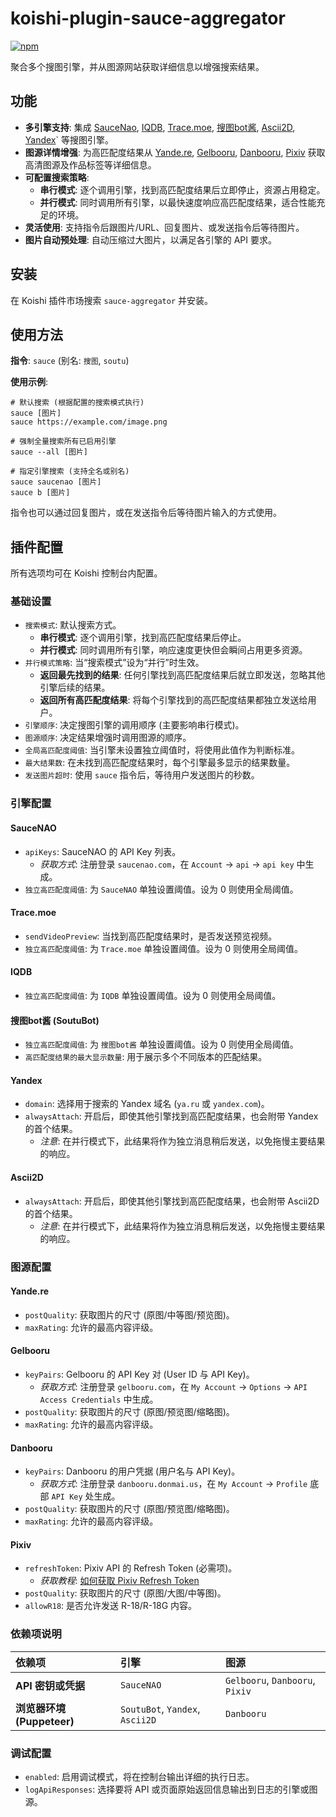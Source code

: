 # koishi-plugin-sauce-aggregator

[![npm](https://img.shields.io/npm/v/koishi-plugin-sauce-aggregator?style=flat-square)](https://www.npmjs.com/package/koishi-plugin-sauce-aggregator)

聚合多个搜图引擎，并从图源网站获取详细信息以增强搜索结果。

## 功能

- **多引擎支持**: 集成 [SauceNao](https://saucenao.com/), [IQDB](https://www.iqdb.org/), [Trace.moe](https://trace.moe/), [搜图bot酱](https://soutubot.moe/), [Ascii2D](https://ascii2d.net/), [Yandex](https://ya.ru/)` 等搜图引擎。
- **图源详情增强**: 为高匹配度结果从 [Yande.re](https://yande.re/post), [Gelbooru](https://gelbooru.com/index.php?page=post&s=list&tags=all), [Danbooru](https://danbooru.donmai.us/), [Pixiv](https://www.pixiv.net/) 获取高清图源及作品标签等详细信息。
- **可配置搜索策略**:
  - **串行模式**: 逐个调用引擎，找到高匹配度结果后立即停止，资源占用稳定。
  - **并行模式**: 同时调用所有引擎，以最快速度响应高匹配度结果，适合性能充足的环境。
- **灵活使用**: 支持指令后跟图片/URL、回复图片、或发送指令后等待图片。
- **图片自动预处理**: 自动压缩过大图片，以满足各引擎的 API 要求。

## 安装

在 Koishi 插件市场搜索 `sauce-aggregator` 并安装。

## 使用方法

**指令**: `sauce` (别名: `搜图`, `soutu`)

**使用示例**:
```shell
# 默认搜索 (根据配置的搜索模式执行)
sauce [图片]
sauce https://example.com/image.png

# 强制全量搜索所有已启用引擎
sauce --all [图片]

# 指定引擎搜索 (支持全名或别名)
sauce saucenao [图片]
sauce b [图片]
```
指令也可以通过回复图片，或在发送指令后等待图片输入的方式使用。

## 插件配置

所有选项均可在 Koishi 控制台内配置。

### 基础设置

- `搜索模式`: 默认搜索方式。
  - **串行模式**: 逐个调用引擎，找到高匹配度结果后停止。
  - **并行模式**: 同时调用所有引擎，响应速度更快但会瞬间占用更多资源。
- `并行模式策略`: 当“搜索模式”设为“并行”时生效。
  - **返回最先找到的结果**: 任何引擎找到高匹配度结果后就立即发送，忽略其他引擎后续的结果。
  - **返回所有高匹配度结果**: 将每个引擎找到的高匹配度结果都独立发送给用户。
- `引擎顺序`: 决定搜图引擎的调用顺序 (主要影响串行模式)。
- `图源顺序`: 决定结果增强时调用图源的顺序。
- `全局高匹配度阈值`: 当引擎未设置独立阈值时，将使用此值作为判断标准。
- `最大结果数`: 在未找到高匹配度结果时，每个引擎最多显示的结果数量。
- `发送图片超时`: 使用 `sauce` 指令后，等待用户发送图片的秒数。

### 引擎配置

#### SauceNAO
- `apiKeys`: SauceNAO 的 API Key 列表。
  - *获取方式*: 注册登录 `saucenao.com`，在 `Account` -> `api` -> `api key` 中生成。
- `独立高匹配度阈值`: 为 `SauceNAO` 单独设置阈值。设为 0 则使用全局阈值。

#### Trace.moe
- `sendVideoPreview`: 当找到高匹配度结果时，是否发送预览视频。
- `独立高匹配度阈值`: 为 `Trace.moe` 单独设置阈值。设为 0 则使用全局阈值。

#### IQDB
- `独立高匹配度阈值`: 为 `IQDB` 单独设置阈值。设为 0 则使用全局阈值。

#### 搜图bot酱 (SoutuBot)
- `独立高匹配度阈值`: 为 `搜图bot酱` 单独设置阈值。设为 0 则使用全局阈值。
- `高匹配度结果的最大显示数量`: 用于展示多个不同版本的匹配结果。

#### Yandex
- `domain`: 选择用于搜索的 Yandex 域名 (`ya.ru` 或 `yandex.com`)。
- `alwaysAttach`: 开启后，即使其他引擎找到高匹配度结果，也会附带 Yandex 的首个结果。
  - *注意*: 在并行模式下，此结果将作为独立消息稍后发送，以免拖慢主要结果的响应。

#### Ascii2D
- `alwaysAttach`: 开启后，即使其他引擎找到高匹配度结果，也会附带 Ascii2D 的首个结果。
  - *注意*: 在并行模式下，此结果将作为独立消息稍后发送，以免拖慢主要结果的响应。

### 图源配置

#### Yande.re
- `postQuality`: 获取图片的尺寸 (原图/中等图/预览图)。
- `maxRating`: 允许的最高内容评级。

#### Gelbooru
- `keyPairs`: Gelbooru 的 API Key 对 (User ID 与 API Key)。
  - *获取方式*: 注册登录 `gelbooru.com`，在 `My Account` -> `Options` -> `API Access Credentials` 中生成。
- `postQuality`: 获取图片的尺寸 (原图/预览图/缩略图)。
- `maxRating`: 允许的最高内容评级。

#### Danbooru
- `keyPairs`: Danbooru 的用户凭据 (用户名与 API Key)。
  - *获取方式*: 注册登录 `danbooru.donmai.us`，在 `My Account` -> `Profile` 底部 `API Key` 处生成。
- `postQuality`: 获取图片的尺寸 (原图/预览图/缩略图)。
- `maxRating`: 允许的最高内容评级。

#### Pixiv
- `refreshToken`: Pixiv API 的 Refresh Token (必需项)。
  - *获取教程*: [如何获取 Pixiv Refresh Token](https://www.nanoka.top/posts/e78ef86/)
- `postQuality`: 获取图片的尺寸 (原图/大图/中等图)。
- `allowR18`: 是否允许发送 R-18/R-18G 内容。

### 依赖项说明

| 依赖项 | 引擎 | 图源 |
| :--- | :--- | :--- |
| **API 密钥或凭据** | `SauceNAO` | `Gelbooru`, `Danbooru`, `Pixiv` |
| **浏览器环境 (Puppeteer)** | `SoutuBot`, `Yandex`, `Ascii2D` | `Danbooru` |

### 调试配置

- `enabled`: 启用调试模式，将在控制台输出详细的执行日志。
- `logApiResponses`: 选择要将 API 或页面原始返回信息输出到日志的引擎或图源。